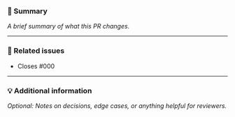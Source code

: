<!--

This repository uses Markdown files to define changelog entries. If the changes in this pull request are **user-facing**, please create a changelog entry by running the following command:

    pnpm run nice

This will generate a `*.md` file in the `.changelog/` directory for your description. You can create as many as you need.

**Note:**
If your PR is internal-only (e.g., tests, tooling, docs), you can skip this step - just mention it below.

-->

### 🚀 Summary

*A brief summary of what this PR changes.*

---

### 📌 Related issues

<!--

Although changelog entries list connected issues, GitHub requires listing them here to automatically link and close them.

-->

* Closes #000

---

### 💡 Additional information

*Optional: Notes on decisions, edge cases, or anything helpful for reviewers.*
